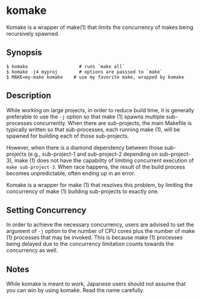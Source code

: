 # komake

Komake is a wrapper of make(1) that limits the concurrency of makes being recursively spawned.

## Synopsis

```
$ komake                   # runs `make all`
$ komake -j4 myproj        # options are passsed to `make`
$ MAKE=my-make komake    # use my favorite make, wrapped by komake
```

## Description

While working on large projects, in order to reduce build time, it is generally preferable to use the `-j` option so that make (1) spawns multiple sub-processes concurrently. When there are sub-projects, the main Makefile is typically written so that sub-processes, each running make (1), will be spawned 
for building each of those sub-projects.

However, when there is a diamond dependency between those sub-projects (e.g., sub-project-1 and sub-project-2 depending on sub-project-3), make (1) does not have the capability of limiting concurrent execution of `make sub-project-3`. When race happens, the result of the build process becomes unpredictable, often ending up in an error.

Komake is a wrapper for make (1) that resolves this problem, by limiting the concurrency of make (1) building sub-projects to exactly one.

## Setting Concurrency

In order to achieve the necessary concurrency, users are advised to set the argument of `-j` option to the number of CPU cores plus the number of make (1) processes that may be invoked. This is because make (1) processes being delayed due to the concurrency limitation counts towards the concurrency as well.

## Notes

While komake is meant to work, Japanese users should not assume that you can win by using komake. Read the name carefully.

